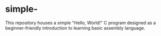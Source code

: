 # simple-
This repository houses a simple "Hello, World!" C program designed as a beginner-friendly introduction to learning basic assembly language.

